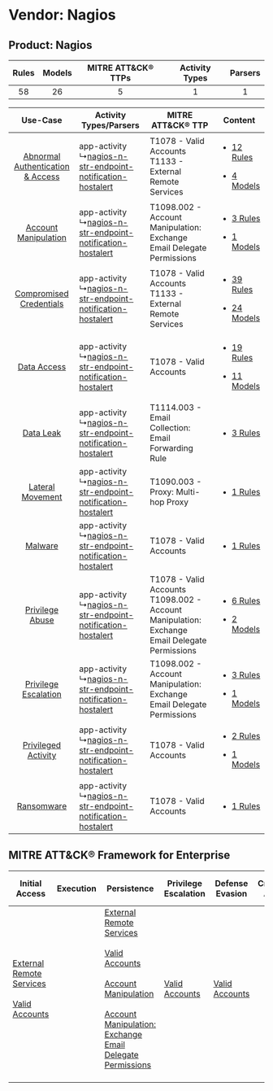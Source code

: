 Vendor: Nagios
==============
Product: Nagios
---------------
| Rules | Models | MITRE ATT&CK® TTPs | Activity Types | Parsers |
|:-----:|:------:|:------------------:|:--------------:|:-------:|
|  58   |   26   |         5          |       1        |    1    |

|    Use-Case    | Activity Types/Parsers    | MITRE ATT&CK® TTP    | Content    |
|:----:| ---- | ---- | ---- |
| [Abnormal Authentication & Access](../../../UseCases/uc_abnormal_authentication_&_access.md) |  app-activity<br> ↳[nagios-n-str-endpoint-notification-hostalert](Ps/pC_nagiosnstrendpointnotificationhostalert.md)<br> | T1078 - Valid Accounts<br>T1133 - External Remote Services<br>    | [<ul><li>12 Rules</li></ul><ul><li>4 Models</li></ul>](RM/r_m_nagios_nagios_Abnormal_Authentication_&_Access.md) |
|    [Account Manipulation](../../../UseCases/uc_account_manipulation.md)    |  app-activity<br> ↳[nagios-n-str-endpoint-notification-hostalert](Ps/pC_nagiosnstrendpointnotificationhostalert.md)<br> | T1098.002 - Account Manipulation: Exchange Email Delegate Permissions<br>    | [<ul><li>3 Rules</li></ul><ul><li>1 Models</li></ul>](RM/r_m_nagios_nagios_Account_Manipulation.md)    |
|          [Compromised Credentials](../../../UseCases/uc_compromised_credentials.md)          |  app-activity<br> ↳[nagios-n-str-endpoint-notification-hostalert](Ps/pC_nagiosnstrendpointnotificationhostalert.md)<br> | T1078 - Valid Accounts<br>T1133 - External Remote Services<br>    | [<ul><li>39 Rules</li></ul><ul><li>24 Models</li></ul>](RM/r_m_nagios_nagios_Compromised_Credentials.md)         |
|    [Data Access](../../../UseCases/uc_data_access.md)    |  app-activity<br> ↳[nagios-n-str-endpoint-notification-hostalert](Ps/pC_nagiosnstrendpointnotificationhostalert.md)<br> | T1078 - Valid Accounts<br>    | [<ul><li>19 Rules</li></ul><ul><li>11 Models</li></ul>](RM/r_m_nagios_nagios_Data_Access.md)    |
|    [Data Leak](../../../UseCases/uc_data_leak.md)    |  app-activity<br> ↳[nagios-n-str-endpoint-notification-hostalert](Ps/pC_nagiosnstrendpointnotificationhostalert.md)<br> | T1114.003 - Email Collection: Email Forwarding Rule<br>    | [<ul><li>3 Rules</li></ul>](RM/r_m_nagios_nagios_Data_Leak.md)    |
|    [Lateral Movement](../../../UseCases/uc_lateral_movement.md)    |  app-activity<br> ↳[nagios-n-str-endpoint-notification-hostalert](Ps/pC_nagiosnstrendpointnotificationhostalert.md)<br> | T1090.003 - Proxy: Multi-hop Proxy<br>    | [<ul><li>1 Rules</li></ul>](RM/r_m_nagios_nagios_Lateral_Movement.md)    |
|    [Malware](../../../UseCases/uc_malware.md)    |  app-activity<br> ↳[nagios-n-str-endpoint-notification-hostalert](Ps/pC_nagiosnstrendpointnotificationhostalert.md)<br> | T1078 - Valid Accounts<br>    | [<ul><li>1 Rules</li></ul>](RM/r_m_nagios_nagios_Malware.md)    |
|    [Privilege Abuse](../../../UseCases/uc_privilege_abuse.md)    |  app-activity<br> ↳[nagios-n-str-endpoint-notification-hostalert](Ps/pC_nagiosnstrendpointnotificationhostalert.md)<br> | T1078 - Valid Accounts<br>T1098.002 - Account Manipulation: Exchange Email Delegate Permissions<br> | [<ul><li>6 Rules</li></ul><ul><li>2 Models</li></ul>](RM/r_m_nagios_nagios_Privilege_Abuse.md)    |
|    [Privilege Escalation](../../../UseCases/uc_privilege_escalation.md)    |  app-activity<br> ↳[nagios-n-str-endpoint-notification-hostalert](Ps/pC_nagiosnstrendpointnotificationhostalert.md)<br> | T1098.002 - Account Manipulation: Exchange Email Delegate Permissions<br>    | [<ul><li>3 Rules</li></ul><ul><li>1 Models</li></ul>](RM/r_m_nagios_nagios_Privilege_Escalation.md)    |
|    [Privileged Activity](../../../UseCases/uc_privileged_activity.md)    |  app-activity<br> ↳[nagios-n-str-endpoint-notification-hostalert](Ps/pC_nagiosnstrendpointnotificationhostalert.md)<br> | T1078 - Valid Accounts<br>    | [<ul><li>2 Rules</li></ul><ul><li>1 Models</li></ul>](RM/r_m_nagios_nagios_Privileged_Activity.md)    |
|    [Ransomware](../../../UseCases/uc_ransomware.md)    |  app-activity<br> ↳[nagios-n-str-endpoint-notification-hostalert](Ps/pC_nagiosnstrendpointnotificationhostalert.md)<br> | T1078 - Valid Accounts<br>    | [<ul><li>1 Rules</li></ul>](RM/r_m_nagios_nagios_Ransomware.md)    |

MITRE ATT&CK® Framework for Enterprise
--------------------------------------
| Initial Access                                                                                                                                   | Execution | Persistence                                                                                                                                                                                                                                                                                                                                 | Privilege Escalation                                                | Defense Evasion                                                     | Credential Access | Discovery | Lateral Movement | Collection                                                                                                                                                            | Command and Control                                                                                                                       | Exfiltration | Impact |
| ------------------------------------------------------------------------------------------------------------------------------------------------ | --------- | ------------------------------------------------------------------------------------------------------------------------------------------------------------------------------------------------------------------------------------------------------------------------------------------------------------------------------------------- | ------------------------------------------------------------------- | ------------------------------------------------------------------- | ----------------- | --------- | ---------------- | --------------------------------------------------------------------------------------------------------------------------------------------------------------------- | ----------------------------------------------------------------------------------------------------------------------------------------- | ------------ | ------ |
| [External Remote Services](https://attack.mitre.org/techniques/T1133)<br><br>[Valid Accounts](https://attack.mitre.org/techniques/T1078)<br><br> |           | [External Remote Services](https://attack.mitre.org/techniques/T1133)<br><br>[Valid Accounts](https://attack.mitre.org/techniques/T1078)<br><br>[Account Manipulation](https://attack.mitre.org/techniques/T1098)<br><br>[Account Manipulation: Exchange Email Delegate Permissions](https://attack.mitre.org/techniques/T1098/002)<br><br> | [Valid Accounts](https://attack.mitre.org/techniques/T1078)<br><br> | [Valid Accounts](https://attack.mitre.org/techniques/T1078)<br><br> |                   |           |                  | [Email Collection](https://attack.mitre.org/techniques/T1114)<br><br>[Email Collection: Email Forwarding Rule](https://attack.mitre.org/techniques/T1114/003)<br><br> | [Proxy: Multi-hop Proxy](https://attack.mitre.org/techniques/T1090/003)<br><br>[Proxy](https://attack.mitre.org/techniques/T1090)<br><br> |              |        |